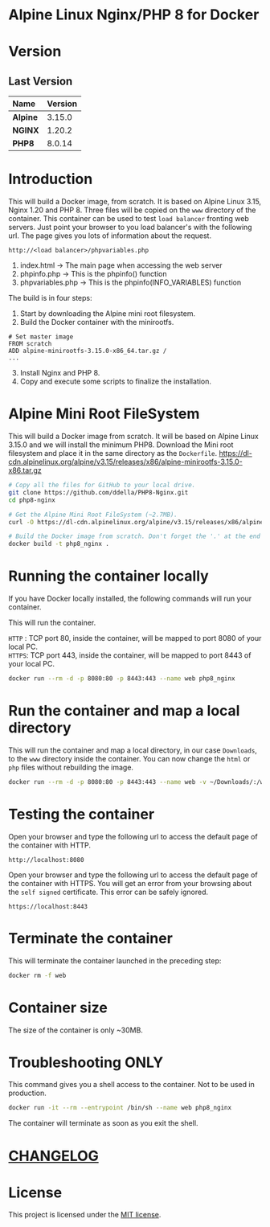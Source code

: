 # Alpine Linux Nginx/PHP 8 for Docker
# Version
## Last Version
|Name|Version|
|:---|:---|
|**Alpine**|3.15.0|
|**NGINX**|1.20.2|
|**PHP8**|8.0.14|

# Introduction
This will build a Docker image, from scratch. It is based on Alpine Linux 3.15, Nginx 1.20 and PHP 8.
Three files will be copied on the ```www``` directory of the container.
This container can be used to test ```load balancer``` fronting web servers.
Just point your browser to you load balancer's with the following url. The page gives you lots of information about the request.
```url
http://<load balancer>/phpvariables.php
```

1. index.html -> The main page when accessing the web server
2. phpinfo.php -> This is the phpinfo() function
3. phpvariables.php -> This is the phpinfo(INFO_VARIABLES) function

The build is in four steps:

1. Start by downloading the Alpine mini root filesystem.
2. Build the Docker container with the minirootfs.
```Docker
# Set master image
FROM scratch
ADD alpine-minirootfs-3.15.0-x86_64.tar.gz /
...
```
3. Install Nginx and PHP 8.
4. Copy and execute some scripts to finalize the installation.

# Alpine Mini Root FileSystem
This will build a Docker image from scratch. It will be based on Alpine Linux 3.15.0 and we will install the minimum PHP8.
Download the Mini root filesystem and place it in the same directory as the ```Dockerfile```.
https://dl-cdn.alpinelinux.org/alpine/v3.15/releases/x86/alpine-minirootfs-3.15.0-x86.tar.gz
```sh
# Copy all the files for GitHub to your local drive.
git clone https://github.com/ddella/PHP8-Nginx.git
cd php8-nginx

# Get the Alpine Mini Root FileSystem (~2.7MB).
curl -O https://dl-cdn.alpinelinux.org/alpine/v3.15/releases/x86/alpine-minirootfs-3.15.0-x86.tar.gz

# Build the Docker image from scratch. Don't forget the '.' at the end of the command.
docker build -t php8_nginx .
```

# Running the container locally
If you have Docker locally installed, the following commands will run your container.

This will run the container.

```HTTP``` : TCP port 80, inside the container, will be mapped to port 8080 of your local PC.  
```HTTPS```: TCP port 443, inside the container, will be mapped to port 8443 of your local PC.
```sh
docker run --rm -d -p 8080:80 -p 8443:443 --name web php8_nginx
```

# Run the container and map a local directory
This will run the container and map a local directory, in our case ```Downloads```, to the ```www``` directory inside the container. You can now change the ```html``` or ```php``` files without rebuilding the image.
```sh
docker run --rm -d -p 8080:80 -p 8443:443 --name web -v ~/Downloads/:/www php8_nginx
```

# Testing the container
Open your browser and type the following url to access the default page of the container with HTTP.
```url
http://localhost:8080
```

Open your browser and type the following url to access the default page of the container with HTTPS.
You will get an error from your browsing about the ```self signed``` certificate. This error can be safely ignored.
```url
https://localhost:8443
```

# Terminate the container
This will terminate the container launched in the preceding step:
```sh   
docker rm -f web
```

# Container size
The size of the container is only ~30MB.

# Troubleshooting ONLY
This command gives you a shell access to the container. Not to be used in production.

```bash
docker run -it --rm --entrypoint /bin/sh --name web php8_nginx
```
The container will terminate as soon as you exit the shell.

# [CHANGELOG](./CHANGELOG)

# License
This project is licensed under the [MIT license](LICENSE).
